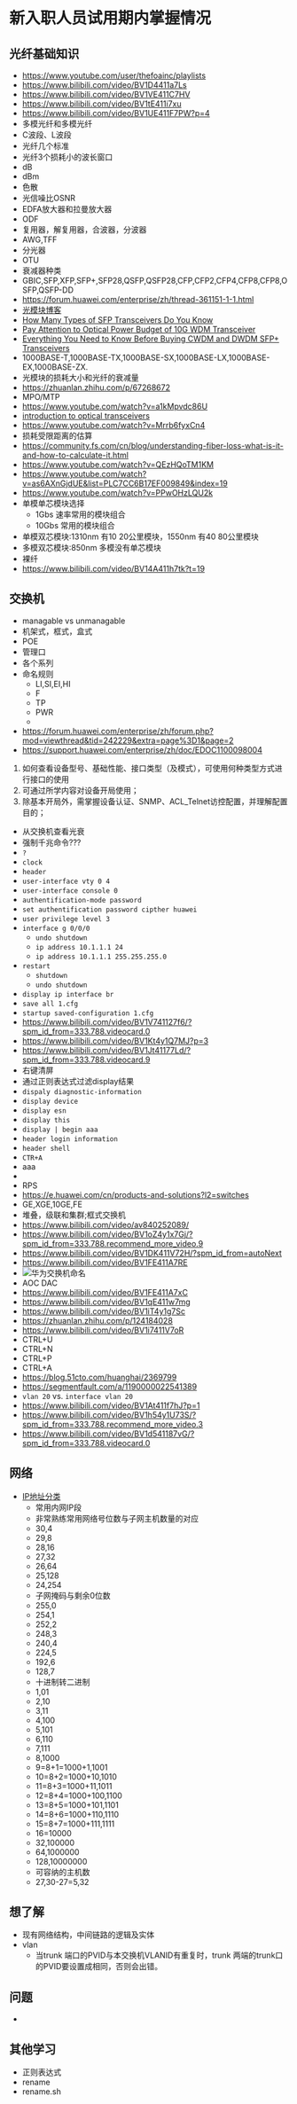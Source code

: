 # 新入职人员试用期内掌握情况
## 光纤基础知识
* https://www.youtube.com/user/thefoainc/playlists
* https://www.bilibili.com/video/BV1D4411a7Ls
* https://www.bilibili.com/video/BV1VE411C7HV
* https://www.bilibili.com/video/BV1tE411i7xu
* https://www.bilibili.com/video/BV1UE411F7PW?p=4
* 多模光纤和多模光纤
* C波段、L波段
* 光纤几个标准
* 光纤3个损耗小的波长窗口
* dB
* dBm
* 色散
* 光信噪比OSNR
* EDFA放大器和拉曼放大器
* ODF
* 复用器，解复用器，合波器，分波器
* AWG,TFF
* 分光器
* OTU
* 衰减器种类
* GBIC,SFP,XFP,SFP+,SFP28,QSFP,QSFP28,CFP,CFP2,CFP4,CFP8,CFP8,OSFP,QSFP-DD
* https://forum.huawei.com/enterprise/zh/thread-361151-1-1.html
* [光模块博客](https://cshihong.github.io/2020/08/16/%E5%85%89%E6%A8%A1%E5%9D%97%E5%AD%A6%E4%B9%A0%E6%80%BB%E7%BB%93/)
* [How Many Types of SFP Transceivers Do You Know](https://community.fs.com/blog/how-many-types-of-sfp-transceivers-do-you-know.html)
* [Pay Attention to Optical Power Budget of 10G WDM Transceiver](https://community.fs.com/blog/tips-for-buying-cwdm-sfp-dwdm-sfp-transceiver.html)
* [Everything You Need to Know Before Buying CWDM and DWDM SFP+ Transceivers](https://community.fs.com/blog/tips-for-buying-cwdm-sfp-dwdm-sfp-transceiver.html)
* 1000BASE-T,1000BASE-TX,1000BASE-SX,1000BASE-LX,1000BASE-EX,1000BASE-ZX.
* 光模块的损耗大小和光纤的衰减量
* https://zhuanlan.zhihu.com/p/67268672
* MPO/MTP
* https://www.youtube.com/watch?v=a1kMpvdc86U
* [introduction to optical transceivers](https://www.youtube.com/watch?v=Uo-JNY94khk)
* https://www.youtube.com/watch?v=Mrrb6fyxCn4
* 损耗受限距离的估算
* https://community.fs.com/cn/blog/understanding-fiber-loss-what-is-it-and-how-to-calculate-it.html
* https://www.youtube.com/watch?v=QEzHQoTM1KM
* https://www.youtube.com/watch?v=as6AXnGjdUE&list=PLC7CC6B17EF009849&index=19
* https://www.youtube.com/watch?v=PPwOHzLQU2k
* 单模单芯模块选择
    * 1Gbs 速率常用的模块组合
    * 10Gbs 常用的模块组合
* 单模双芯模块:1310nm 有10 20公里模块，1550nm 有40 80公里模块
* 多模双芯模块:850nm 多模没有单芯模块
* 裸纤
* https://www.bilibili.com/video/BV14A411h7tk?t=19
## 交换机
* managable vs unmanagable
* 机架式，框式，盒式
* POE
* 管理口
* 各个系列
* 命名规则
    * LI,SI,EI,HI
    * F
    * TP
    * PWR
    * 
* https://forum.huawei.com/enterprise/zh/forum.php?mod=viewthread&tid=242229&extra=page%3D1&page=2
* https://support.huawei.com/enterprise/zh/doc/EDOC1100098004
1. 如何查看设备型号、基础性能、接口类型（及模式），可使用何种类型方式进行接口的使用
2. 可通过所学内容对设备开局使用；
3. 除基本开局外，需掌握设备认证、SNMP、ACL_Telnet访控配置，并理解配置目的；
* 从交换机查看光衰
* 强制千兆命令???
* `?`
* `clock`
* `header`
* `user-interface vty 0 4`
* `user-interface console 0`
* `authentification-mode password`
* `set authentification password cipther huawei`
* `user privilege level 3`
* `interface g 0/0/0`
    * `undo shutdown`
    * `ip address 10.1.1.1 24`
    * `ip address 10.1.1.1 255.255.255.0`
* `restart`
    * `shutdown`
    * `undo shutdown`
* `display ip interface br`
* `save all 1.cfg`
* `startup saved-configuration 1.cfg`
* https://www.bilibili.com/video/BV1V741127f6/?spm_id_from=333.788.videocard.0
* https://www.bilibili.com/video/BV1Kt4y1Q7MJ?p=3
* https://www.bilibili.com/video/BV1Jt41177Ld/?spm_id_from=333.788.videocard.9
* 右键清屏
* 通过正则表达式过滤display结果
* `dispaly diagnostic-information`
* `display device`
* `display esn`
* `display this`
* `display | begin aaa`
* `header login information`
* `header shell`
* `CTR+A`
* aaa
*
* RPS
* https://e.huawei.com/cn/products-and-solutions?l2=switches
* GE,XGE,10GE,FE
* 堆叠，级联和集群;框式交换机
* https://www.bilibili.com/video/av840252089/
* https://www.bilibili.com/video/BV1oZ4y1x7Gj/?spm_id_from=333.788.recommend_more_video.9
* https://www.bilibili.com/video/BV1DK411V72H/?spm_id_from=autoNext
* https://www.bilibili.com/video/BV1FE411A7RE
* ![华为交换机命名](华为新交换机命名.png)
* AOC DAC
* https://www.bilibili.com/video/BV1FE411A7xC
* https://www.bilibili.com/video/BV1qE411w7mg
* https://www.bilibili.com/video/BV1iT4y1g7Sc
* https://zhuanlan.zhihu.com/p/124184028
* https://www.bilibili.com/video/BV1i7411V7oR
* CTRL+U
* CTRL+N
* CTRL+P
* CTRL+A
* https://blog.51cto.com/huanghai/2369799
* https://segmentfault.com/a/1190000022541389
* `vlan 20` vs. `interface vlan 20`
* https://www.bilibili.com/video/BV1At411f7hJ?p=1
* https://www.bilibili.com/video/BV1h54y1U73S/?spm_id_from=333.788.recommend_more_video.3
* https://www.bilibili.com/video/BV1d541187vG/?spm_id_from=333.788.videocard.0
## 网络
* [IP地址分类](https://www.bilibili.com/video/av34692686/)
    * 常用内网IP段
    * 非常熟练常用网络号位数与子网主机数量的对应
	* 30,4
	* 29,8
	* 28,16
	* 27,32
	* 26,64
	* 25,128
	* 24,254
    * 子网掩码与剩余0位数
	* 255,0
	* 254,1
	* 252,2
	* 248,3
	* 240,4
	* 224,5
	* 192,6
	* 128,7
    * 十进制转二进制
	* 1,01
	* 2,10
	* 3,11
	* 4,100
	* 5,101
	* 6,110
	* 7,111
	* 8,1000
	* 9=8+1=1000+1,1001
	* 10=8+2=1000+10,1010
	* 11=8+3=1000+11,1011
	* 12=8+4=1000+100,1100
	* 13=8+5=1000+101,1101
	* 14=8+6=1000+110,1110
	* 15=8+7=1000+111,1111
	* 16=10000
	* 32,100000
	* 64,1000000
	* 128,10000000
    * 可容纳的主机数
	* 27,30-27=5,32
## 想了解
* 现有网络结构，中间链路的逻辑及实体
* vlan
    * 当trunk 端口的PVID与本交换机VLANID有重复时，trunk 两端的trunk口的PVID要设置成相同，否则会出错。
## 问题
* 
## 其他学习
* 正则表达式
* rename
* rename.sh
